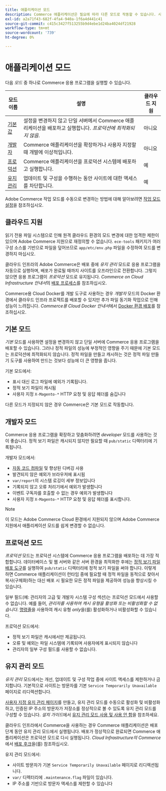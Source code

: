 ```yaml
---
title: 애플리케이션 모드
description: Commerce 애플리케이션은 필요에 따라 다른 모드로 작동할 수 있습니다. 사용 가능한 애플리케이션 모드의 세부 목록을 봅니다.
exl-id: a2a71f43-682f-4fa4-940a-1f6a4d441c41
source-git-commit: c415c3427f513255b9d4ebe1d24ba4024df21928
workflow-type: tm+mt
source-wordcount: '739'
ht-degree: 0%

---
```


# 애플리케이션 모드

다음 _모드_ 중 하나로 Commerce 응용 프로그램을 실행할 수 있습니다.

| 모드 이름 | 설명 | 클라우드 지원 |
| ------------------------ | ------------------- | ------------- |
| [기본값](#default-mode) | 설정을 변경하지 않고 단일 서버에서 Commerce 애플리케이션을 배포하고 실행합니다. _프로덕션에 최적화되지 않음_. | 아니요 |
| [개발자](#developer-mode) | Commerce 애플리케이션을 확장하거나 사용자 지정할 때 개발에 이상적입니다. | 아니요 |
| [프로덕션](#production-mode) | Commerce 애플리케이션을 프로덕션 시스템에 배포하고 실행합니다. | 예 |
| [유지 관리](#maintenance-mode) | 업데이트 및 구성을 수행하는 동안 사이트에 대한 액세스를 차단합니다. | 예 |

Adobe Commerce 작업 모드를 수동으로 변경하는 방법에 대해 알아보려면 [작업 모드 설정](../cli/set-mode.md)을 참조하십시오.

## 클라우드 지원

읽기 전용 파일 시스템으로 인해 원격 클라우드 환경의 모드 변경에 대한 엄격한 제한이 있으며 Adobe Commerce 지원으로 재정의할 수 없습니다. `ece-tools` 패키지가 여러 구성 소스를 기반으로 파일을 덮어쓰므로 `app/etc/env.php` 파일을 수정하여 모드를 변경하지 마십시오.

클라우드 인프라의 Adobe Commerce은 배포 중에 _유지 관리_ 모드로 응용 프로그램을 자동으로 실행하며, 배포가 완료될 때까지 사이트를 오프라인으로 전환합니다. 그렇지 않으면 응용 프로그램이 _프로덕션_ 모드로 유지됩니다. _Commerce on Cloud Infrastructure 안내서_&#x200B;의 [배포 프로세스](https://experienceleague.adobe.com/docs/commerce-cloud-service/user-guide/develop/deploy/process.html#deploy-phase)를 참조하십시오.

Commerce용 Cloud Docker를 개발 도구로 사용하는 경우 _개발자_ 모드의 Docker 환경에서 클라우드 인프라 프로젝트를 배포할 수 있지만 추가 파일 동기화 작업으로 인해 성능이 느려집니다. _Commerce용 Cloud Docker 안내서_&#x200B;에서 [Docker 환경 배포](https://developer.adobe.com/commerce/cloud-tools/docker/deploy/#launch-mode)를 참조하십시오.


## 기본 모드

_기본_ 모드를 사용하면 설정을 변경하지 않고 단일 서버에 Commerce 응용 프로그램을 배포할 수 있습니다. 그러나 정적 파일의 성능에 부정적인 영향을 주기 때문에 기본 모드는 프로덕션에 최적화되지 않습니다. 정적 파일을 만들고 캐시하는 것은 정적 파일 만들기 도구를 사용하여 만드는 것보다 성능에 더 큰 영향을 줍니다.

기본 모드에서:

- 표시 대신 로그 파일에 예외가 기록됩니다.
- 정적 보기 파일이 캐시됨
- 사용자 지정 `X-Magento-*` HTTP 요청 및 응답 헤더를 숨깁니다

다른 모드가 지정되지 않은 경우 Commerce은 기본 모드로 작동합니다.

## 개발자 모드

Commerce 응용 프로그램을 확장하고 맞춤화하려면 _developer_ 모드를 사용하는 것이 좋습니다. 정적 보기 파일은 캐시되지 않지만 필요할 때 `pub/static` 디렉터리에 기록됩니다.

개발자 모드에서:

- [자동 코드 컴파일](../cli/code-compiler.md) 및 향상된 디버깅 사용
- 발견되지 않은 예외가 브라우저에 표시됨
- `var/report`의 시스템 로깅이 세부 정보입니다
- 기록되지 않고 오류 처리기에서 예외가 발생합니다
- 이벤트 구독자를 호출할 수 없는 경우 예외가 발생합니다
- 사용자 지정 `X-Magento-*` HTTP 요청 및 응답 헤더를 표시합니다.

>[!NOTE]
>
>이 모드는 Adobe Commerce Cloud 환경에서 지원되지 않으며 Adobe Commerce 지원에서 애플리케이션 모드를 쉽게 변경할 수 없습니다.

## 프로덕션 모드

_프로덕션_ 모드는 프로덕션 시스템에 Commerce 응용 프로그램을 배포하는 데 가장 적합합니다. 데이터베이스 및 웹 서버와 같은 서버 환경을 최적화한 후에는 [정적 보기 파일 배포 도구](../cli/static-view-file-deployment.md)를 실행하여 `pub/static` 디렉터리에 정적 보기 파일을 써야 합니다. 이렇게 하면 Commerce 애플리케이션이 런타임 중에 필요할 때 정적 파일을 동적으로 찾아서 복사(구체화)하는 대신 배포 시 필요한 모든 정적 파일을 제공하여 성능을 향상시킬 수 있습니다.

일부 필드(예: 관리자의 고급 및 개발자 시스템 구성 섹션)는 프로덕션 모드에서 사용할 수 없습니다. 예를 들어, _관리자를 사용하여 캐시 유형을 활성화 또는 비활성화할 수 없습니다_. [명령줄](../cli/manage-cache.md#config-cli-subcommands-cache-en)을 사용하여 캐시 유형 _only_&#x200B;을(를) 활성화하거나 비활성화할 수 있습니다.

프로덕션 모드에서:

- 정적 보기 파일은 캐시에서만 제공됩니다.
- 오류 및 예외는 파일 시스템에 기록되며 사용자에게 표시되지 않습니다
- 관리자의 일부 구성 필드를 사용할 수 없습니다.

## 유지 관리 모드

_유지 관리_ 모드에서는 개선, 업데이트 및 구성 작업 중에 사이트 액세스를 제한하거나 금지합니다. 기본적으로 사이트는 방문자를 기본 `Service Temporarily Unavailable` 페이지로 리디렉션합니다.

[사용자 지정 유지 관리 페이지](../../upgrade/troubleshooting/maintenance-mode-options.md)를 만들고, 유지 관리 모드를 수동으로 활성화 및 비활성화하고, 인증된 IP 주소의 방문자가 저장소를 정상적으로 볼 수 있도록 유지 관리 모드를 구성할 수 있습니다. _설치 가이드_&#x200B;에서 [유지 관리 모드 사용 및 사용 안 함](../../installation/tutorials/maintenance-mode.md)을 참조하세요.

클라우드 인프라에서 Commerce을 사용하는 경우 Commerce 애플리케이션은 배포 단계 동안 유지 관리 모드에서 실행됩니다. 배포가 정상적으로 완료되면 Commerce 애플리케이션은 프로덕션 모드로 다시 실행됩니다. _Cloud Infrastructure의 Commerce_&#x200B;에서 [배포 후크](https://experienceleague.adobe.com/docs/commerce-cloud-service/user-guide/develop/deploy/best-practices.html#phase-5%3A-deployment-hooks)을(를) 참조하십시오.

유지 관리 모드에서:

- 사이트 방문자가 기본 `Service Temporarily Unavailable` 페이지로 리디렉션됩니다.
- `var/` 디렉터리에 `.maintenance.flag` 파일이 있습니다.
- IP 주소를 기반으로 방문자 액세스를 제한할 수 있습니다
